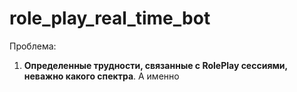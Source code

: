 # role_play_real_time_bot

Проблема: 
1. **Определенные трудности, связанные с RolePlay сессиями, неважно какого спектра**. 
  А именно


